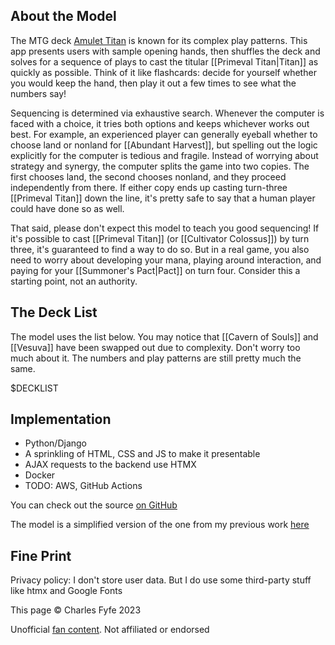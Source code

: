 ## About the Model

The MTG deck [Amulet Titan][mtggoldfish] is known for its complex play patterns. 
This app presents users with sample opening hands, then shuffles the deck and solves for a sequence of plays to cast the titular [[Primeval Titan|Titan]] as quickly as possible. 
Think of it like flashcards: decide for yourself whether you would keep the hand, then play it out a few times to see what the numbers say!

[mtggoldfish]: https://www.mtggoldfish.com/archetype/amulet-titan

Sequencing is determined via exhaustive search.
Whenever the computer is faced with a choice, it tries both options and keeps whichever works out best.
For example, an experienced player can generally eyeball whether to choose land or nonland for [[Abundant Harvest]], but spelling out the logic explicitly for the computer is tedious and fragile.
Instead of worrying about strategy and synergy, the computer splits the game into two copies.
The first chooses land, the second chooses nonland, and they proceed independently from there.
If either copy ends up casting turn-three [[Primeval Titan]] down the line, it's pretty safe to say that a human player could have done so as well.

That said, please don't expect this model to teach you good sequencing!
If it's possible to cast [[Primeval Titan]] (or [[Cultivator Colossus]]) by turn three, it's guaranteed to find a way to do so.
But in a real game, you also need to worry about developing your mana, playing around interaction, and paying for your [[Summoner's Pact|Pact]] on turn four.
Consider this a starting point, not an authority.

## The Deck List

The model uses the list below. 
You may notice that [[Cavern of Souls]] and [[Vesuva]] have been swapped out due to complexity.
Don't worry too much about it. 
The numbers and play patterns are still pretty much the same.

$DECKLIST


## Implementation

- Python/Django
- A sprinkling of HTML, CSS and JS to make it presentable
- AJAX requests to the backend use HTMX
- Docker
- TODO: AWS, GitHub Actions

You can check out the source [on GitHub][source]

The model is a simplified version of the one from my previous work [here][blog]

[source]: https://github.com/charles-uno/django-amulet
[blog]: https://charles.uno/amulet-simulation

## Fine Print

Privacy policy: I don't store user data. But I do use some third-party stuff like htmx and Google Fonts

This page &copy; Charles Fyfe 2023

Unofficial [fan content][fan_content_policy]. Not affiliated or endorsed

[fan_content_policy]: https://company.wizards.com/en/legal/fancontentpolicy

